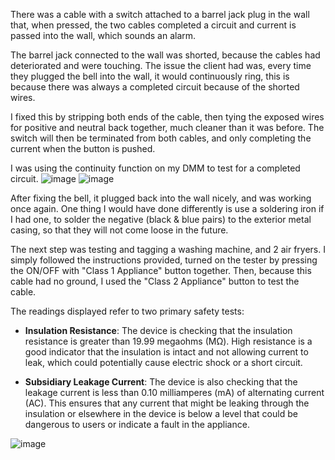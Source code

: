 There was a cable with a switch attached to a barrel jack plug in the wall that, when pressed, the two cables completed a circuit and current is passed into the wall, which sounds an alarm.

The barrel jack connected to the wall was shorted, because the cables had deteriorated and were touching. The issue the client had was, every time they plugged the bell into the wall, it would continuously ring, this is because there was always a completed circuit because of the shorted wires.

I fixed this by stripping both ends of the cable, then tying the exposed wires for positive and neutral back together, much cleaner than it was before. The switch will then be terminated from both cables, and only completing the current when the button is pushed.

I was using the continuity function on my DMM to test for a completed circuit.
![image](https://beren-obsidian-images.imgix.net/9de23292ddcc2e5dddbf37be01afc9a3.jpg)
![image](https://beren-obsidian-images.imgix.net/ad4a74c552562908b1973a3f596e8d88.jpg)

After fixing the bell, it plugged back into the wall nicely, and was working once again. One thing I would have done differently is use a soldering iron if I had one, to solder the negative (black & blue pairs) to the exterior metal casing, so that they will not come loose in the future.

The next step was testing and tagging a washing machine, and 2 air fryers. I simply followed the instructions provided, turned on the tester by pressing the ON/OFF with "Class 1 Appliance" button together. Then, because this cable had no ground, I used the "Class 2 Appliance" button to test the cable.

The readings displayed refer to two primary safety tests:

- **Insulation Resistance**: The device is checking that the insulation resistance is greater than 19.99 megaohms (MΩ). High resistance is a good indicator that the insulation is intact and not allowing current to leak, which could potentially cause electric shock or a short circuit.
    
- **Subsidiary Leakage Current**: The device is also checking that the leakage current is less than 0.10 milliamperes (mA) of alternating current (AC). This ensures that any current that might be leaking through the insulation or elsewhere in the device is below a level that could be dangerous to users or indicate a fault in the appliance.

![image](https://beren-obsidian-images.imgix.net/1c8e4f0fd0f7f92f087c67c4530b463e.jpg)



